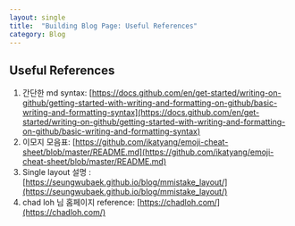 ```yaml
---
layout: single
title:  "Building Blog Page: Useful References" 
category: Blog
---
```


## Useful References

1. 간단한 md syntax: [https://docs.github.com/en/get-started/writing-on-github/getting-started-with-writing-and-formatting-on-github/basic-writing-and-formatting-syntax](https://docs.github.com/en/get-started/writing-on-github/getting-started-with-writing-and-formatting-on-github/basic-writing-and-formatting-syntax)
2. 이모지 모음표: [https://github.com/ikatyang/emoji-cheat-sheet/blob/master/README.md](https://github.com/ikatyang/emoji-cheat-sheet/blob/master/README.md)
3. Single layout 설명 : [https://seungwubaek.github.io/blog/mmistake_layout/](https://seungwubaek.github.io/blog/mmistake_layout/)
4. chad loh 님 홈페이지 reference: [https://chadloh.com/](https://chadloh.com/)
